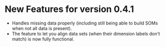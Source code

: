 # New Features for version 0.4.1 #

  * Handles missing data properly (including still being able to build SOMs when not all data is present).
  * The feature to let you align data sets (when their dimension labels don't match) is now fully functional.